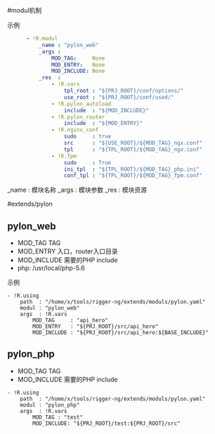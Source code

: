 #modul机制
 
示例
``` yaml
      - !R.modul
          _name : "pylon_web"
          _args :
              MOD_TAG:     None
              MOD_ENTRY:   None
              MOD_INCLUDE: None
          _res  :
              - !R.vars
                  tpl_root : "${PRJ_ROOT}/conf/options/"
                  use_root : "${PRJ_ROOT}/conf/used/"
              - !R.pylon_autoload
                  include  : "${MOD_INCLUDE}"
              - !R.pylon_router
                  include  : "${MOD_ENTRY}"
              - !R.nginx_conf
                  sudo     : true
                  src      : "${USE_ROOT}/${MOD_TAG}_ngx.conf"
                  tpl      : "${TPL_ROOT}/${MOD_TAG}_ngx.conf"
              - !R.fpm
                  sudo     : True
                  ini_tpl  : "${TPL_ROOT}/${MOD_TAG}_php.ini"
                  conf_tpl : "${TPL_ROOT}/${MOD_TAG}_fpm.conf"
```

_name : 模块名称
_args : 模块参数
_res  : 模块资源

#extends/pylon



## pylon_web
* MOD_TAG    TAG
* MOD_ENTRY  入口，router入口目录
* MOD_INCLUDE  需要的PHP include
* php: /usr/local/php-5.6

示例
```
- !R.using
    path  : "/home/x/tools/rigger-ng/extends/moduls/pylon.yaml"
    modul : "pylon_web"
    args  : !R.vars
        MOD_TAG     : "api_hero"
        MOD_ENTRY   : "${PRJ_ROOT}/src/api_hero"
        MOD_INCLUDE : "${PRJ_ROOT}/src/api_hero:${BASE_INCLUDE}"
```
## pylon_php
* MOD_TAG    TAG
* MOD_INCLUDE  需要的PHP include

```
- !R.using
    path  : "/home/x/tools/rigger-ng/extends/moduls/pylon.yaml"
    modul : "pylon_php"
    args  : !R.vars
        MOD_TAG : "test"
        MOD_INCLUDE: "${PRJ_ROOT}/test:${PRJ_ROOT}/src"
```

